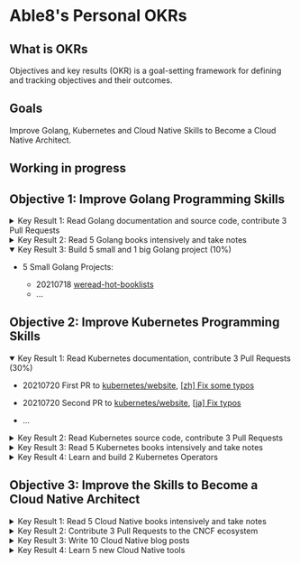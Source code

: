 # Able8's Personal OKRs


## What is OKRs

Objectives and key results (OKR) is a goal-setting framework for defining and tracking objectives and their outcomes. 

## Goals

Improve Golang, Kubernetes and Cloud Native Skills to Become a Cloud Native Architect.

## Working in progress

## Objective 1: Improve Golang Programming Skills

<details>
<summary> Key Result 1: Read Golang documentation and source code, contribute 3 Pull Requests </summary>
</details>
<details>
<summary> Key Result 2: Read 5 Golang books intensively and take notes </summary>
</details>
<details open>
<summary> Key Result 3: Build 5 small and 1 big Golang project (10%) </summary>

- 5 Small Golang Projects:

    -  20210718 [weread-hot-booklists](https://github.com/able8/weread-hot-booklists/)
    - ...

</details>

## Objective 2: Improve Kubernetes Programming Skills

<details open>
<summary> Key Result 1: Read Kubernetes documentation, contribute 3 Pull Requests  (30%) </summary>

- 20210720 First PR to [kubernetes/website](https://github.com/kubernetes/website/pull/29031), [[zh] Fix some typos](https://github.com/kubernetes/website/pull/29031)
- 20210720 Second PR to [kubernetes/website](https://github.com/kubernetes/website/pull/29031), [[ja] Fix typos](https://github.com/kubernetes/website/pull/29032)

- ...

</details>
<details>
<summary> Key Result 2: Read Kubernetes source code, contribute 3 Pull Requests </summary>
</details>
<details>
<summary> Key Result 3: Read 5 Kubernetes books intensively and take notes </summary>
</details>
<details>
<summary> Key Result 4: Learn and build 2 Kubernetes Operators </summary>
</details>

## Objective 3: Improve the Skills to Become a Cloud Native Architect

<details>
<summary> Key Result 1: Read 5 Cloud Native books intensively and take notes </summary>
</details>
<details>
<summary> Key Result 2: Contribute 3 Pull Requests to the CNCF ecosystem </summary>
</details>
<details>
<summary> Key Result 3: Write 10 Cloud Native blog posts </summary>
</details>
<details>
<summary> Key Result 4: Learn 5 new Cloud Native tools </summary>
</details>
